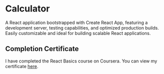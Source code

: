 # Calculator

A React application bootstrapped with Create React App, featuring a development server, testing capabilities, and optimized production builds. Easily customizable and ideal for building scalable React applications.

## Completion Certificate

I have completed the React Basics course on Coursera. You can view my certificate [here](https://www.linkedin.com/posts/savidya-jayalath-77385b189_completion-certificate-for-react-basics-activity-7228458244640268288-qmx1?utm_source=share&utm_medium=member_desktop).

